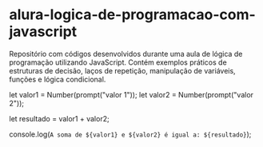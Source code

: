 # alura-logica-de-programacao-com-javascript
Repositório com códigos desenvolvidos durante uma aula de lógica de programação utilizando JavaScript. Contém exemplos práticos de estruturas de decisão, laços de repetição, manipulação de variáveis, funções e lógica condicional.

let valor1 = Number(prompt("valor 1"));
let valor2 = Number(prompt("valor 2"));

let resultado = valor1 + valor2;

console.log(`A soma de ${valor1} e ${valor2} é igual a: ${resultado}`);
